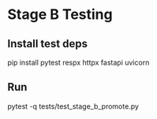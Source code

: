 # Stage B Testing

## Install test deps
pip install pytest respx httpx fastapi uvicorn

## Run
pytest -q tests/test_stage_b_promote.py
